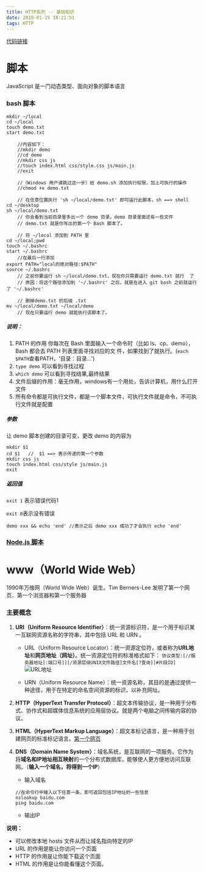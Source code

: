 ```yaml
---
title: HTTP系列 -- 基础知识
date: 2018-01-15 18:21:51
tags: HTTP
---
```

[代码链接](https://github.com/bowen-wu/bash-create-file-script-demo)
# 脚本
JavaScript 是一门动态类型、面向对象的脚本语言

### bash 脚本
```
mkdir ~/local
cd ~/local
touch demo.txt
start demo.txt

    //内容如下：
    //mkdir demo
    //cd demo
    //mkdir css js
    //touch index.html css/style.css js/main.js
    //exit

    //（Windows 用户请跳过这一步）给 demo.sh 添加执行权限，加上可执行的操作
    //chmod +x demo.txt

    // 在任意位置执行 'sh ~/local/demo.txt' 即可运行此脚本，sh ==> shell
cd ~/desktop
sh ~/local/demo.txt
    // 你会看到当前目录里多出一个 demo 目录，demo 目录里面还有一些文件
    // demo.txt 就是你写出的第一个 Bash 脚本了。

    // 将 ~/local 添加到 PATH 里
cd ~/local;pwd
touch ~/.bashrc
start ~/.bashrc
    //在最后一行添加 
export PATH="local的绝对路径:$PATH"
source ~/.bashrc
    // 之前你要运行 sh ~/local/demo.txt，现在你只需要运行 demo.txt 就行  了
    // 原因：将这个路径添加到 '~/.bashrc' 之后，就是在进入 git bash 之前就运行了 '~/.bashrc' 

    // 删掉demo.txt 的后缀 .txt 
mv ~/local/demo.txt ~/local/demo
    // 现在只要运行 demo 就能执行该脚本了。
```

##### 说明：
1. PATH 的作用
你每次在 Bash 里面输入一个命令时（比如 ls、cp、demo），Bash 都会去 PATH 列表里面寻找对应的文  件，如果找到了就执行。(`each $PATH`查看PATH，'目录：目录...')
2. `type demo` 可以看到寻找过程
3. `which demo` 可以看到寻找结果,最终结果
4. 文件后缀的作用：毫无作用，windows有一个用处，告诉计算机，用什么打开文件
5. 所有命令都是可执行文件，都是一个脚本文件，可执行文件就是命令，不可执行文件就是配置

##### 参数
让 demo 脚本创建的目录可变，更改 demo 的内容为
```
mkdir $1
cd $1   //  $1 ==> 表示传递的第一个参数
mkdir css js
touch index.html css/style js/main.js
exit
```
   
##### 返回值
`exit 1` 表示错误代码1

`exit 0`表示没有错误
```
demo xxx && echo 'end' //表示之后 demo xxx 成功了才会执行 echo 'end'
```

### [Node.js 脚本](https://github.com/bowen-wu/node-create-file)

# www（World Wide Web）
1990年万维网（World Wide Web）诞生。Tim Berners-Lee 发明了第一个网页、第一个浏览器和第一个服务器

### 主要概念
1. **URI（Uniform Resource Identifier）**：统一资源标识符，是一个用于标识某一互联网资源名称的字符串，其中包括 URL 和 URN 。
    - URL（Uniform Resource Locator）：统一资源定位符，或者称为**URL地址**和**网页地址（网址）**。统一资源定位符的标准格式如下：
    ` 协议类型:[//服务器地址[:端口号]][/资源层级UNIX文件路径]文件名[?查询][#片段ID] `
    ![URL地址](http://upload-images.jianshu.io/upload_images/9617841-1dd60cd247108428.png?imageMogr2/auto-orient/strip%7CimageView2/2/w/1240)

    - URN（Uniform Resource Name）：统一资源名称，其目的是通过提供一种途径，用于在特定的命名空间资源的标识，以补充网址。

2. **HTTP（HyperText Transfer Protocol）**：超文本传输协议，是一种用于分布式、协作式和超媒体信息系统的应用层协议。就是两个电脑之间传输内容的协议。

3. **HTML（HyperText Markup Language）**：超文本标记语言，是一种用于创建网页的标准标记语言。[第一个网页](http://info.cern.ch/)

4. **DNS（Domain Name System）**：域名系统，是互联网的一项服务。它作为将**域名和IP地址相互映射**的一个分布式数据库，能够使人更方便地访问互联网。（**输入一个域名，将得到一个IP**）
    - 输入域名
    ```
    //在命令行中输入以下任意一条，即可返回包括IP地址的一些信息
    nslookup baidu.com
    ping baidu.com
    ```
    - 输出IP

**说明：**
- 可以修改本地 hosts 文件从而让域名指向特定的IP
- URL 的作用是能让你访问一个页面
- HTTP 的作用是让你能下载这个页面
- HTML 的作用是让你能看懂这个页面。